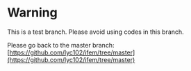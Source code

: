 # Warning
This is a test branch. Please avoid using codes in this branch.

Please go back to the master branch: [https://github.com/lyc102/ifem/tree/master](https://github.com/lyc102/ifem/tree/master)